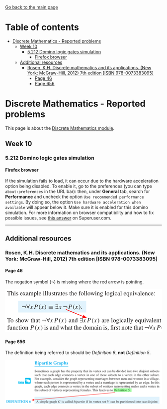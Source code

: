 [Go back to the main page](https://github.com/world-class/REPL)

# Table of contents

- [Discrete Mathematics - Reported problems](#discrete-mathematics---reported-problems)
  - [Week 10](#week-10)
    - [5.212 Domino logic gates simulation](#5212-domino-logic-gates-simulation)
      - [Firefox browser](#firefox-browser)
  - [Additional resources](#additional-resources)
    - [Rosen, K.H. Discrete mathematics and its applications. (New York: McGraw-Hill, 2012) 7th edition [ISBN 978-0073383095]](#rosen-kh-discrete-mathematics-and-its-applications-new-york-mcgraw-hill-2012-7th-edition-isbn-978-0073383095)
      - [Page 46](#page-46)
      - [Page 656](#page-656)

# Discrete Mathematics - Reported problems

This page is about the [Discrete Mathematics module](../../../modules/level_4/discrete_mathematics/).

## Week 10

### 5.212 Domino logic gates simulation

#### Firefox browser

If the simulation fails to load, it can occur due to the hardware acceleration option being disabled. To enable it, go to the preferences (you can type `about:preferences` in the URL bar): then, under **General** tab, search for **Performance** and uncheck the option `Use recommended performance settings`. By doing so, the option `Use hardware acceleration when available` will appear below it. Make sure it is enabled for this domino simulation. For more information on browser compatibility and how to fix possible issues, see [this answer](https://superuser.com/a/836833/1032549) on Superuser.com.

---

## Additional resources

### Rosen, K.H. Discrete mathematics and its applications. (New York: McGraw-Hill, 2012) 7th edition [ISBN 978-0073383095]

#### Page 46

The negation symbol (**¬**) is missing where the red arrow is pointing.

![Rosen p46](./images/rosen_p46.png)

#### Page 656

The definition being referred to should be _Definition 6_, **not** _Definition 5_.

![Rosen p656](./images/rosen_p656.png)
